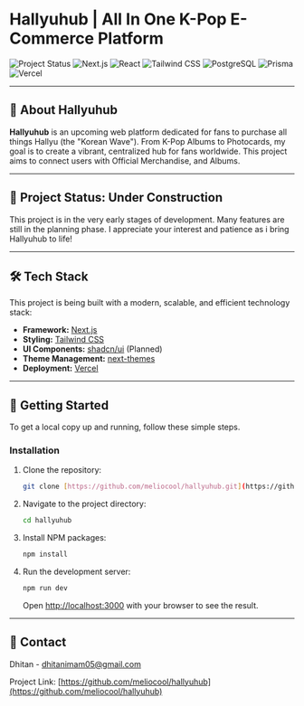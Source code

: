 # Hallyuhub | All In One K-Pop E-Commerce Platform

![Project Status](https://img.shields.io/badge/status-in%8progress-yellow)
![Next.js](https://img.shields.io/badge/Next.js-000000?style=for-the-badge&logo=nextdotjs&logoColor=white)
![React](https://img.shields.io/badge/React-20232A?style=for-the-badge&logo=react&logoColor=61DAFB)
![Tailwind CSS](https://img.shields.io/badge/Tailwind_CSS-38B2AC?style=for-the-badge&logo=tailwind-css&logoColor=white)
![PostgreSQL](https://img.shields.io/badge/PostgreSQL-316192?style=for-the-badge&logo=postgresql&logoColor=white)
![Prisma](https://img.shields.io/badge/Prisma-3982CE?style=for-the-badge&logo=prisma&logoColor=white)
![Vercel](https://img.shields.io/badge/Vercel-000000?style=for-the-badge&logo=vercel&logoColor=white)

---

## 🌊 About Hallyuhub

**Hallyuhub** is an upcoming web platform dedicated for fans to purchase all things Hallyu (the "Korean Wave"). From K-Pop Albums to Photocards, my goal is to create a vibrant, centralized hub for fans worldwide. This project aims to connect users with Official Merchandise, and Albums.

---

## 🚧 Project Status: Under Construction

This project is in the very early stages of development. Many features are still in the planning phase. I appreciate your interest and patience as i bring Hallyuhub to life!

---

## 🛠️ Tech Stack

This project is being built with a modern, scalable, and efficient technology stack:

- **Framework:** [Next.js](https://nextjs.org/)
- **Styling:** [Tailwind CSS](https://tailwindcss.com/)
- **UI Components:** [shadcn/ui](https://ui.shadcn.com/) (Planned)
- **Theme Management:** [next-themes](https://github.com/pacocoursey/next-themes)
- **Deployment:** [Vercel](https://vercel.com/)

---

## 🚀 Getting Started

To get a local copy up and running, follow these simple steps.

### Installation

1.  Clone the repository:
    ```sh
    git clone [https://github.com/meliocool/hallyuhub.git](https://github.com/meliocool/hallyuhub.git)
    ```
2.  Navigate to the project directory:
    ```sh
    cd hallyuhub
    ```
3.  Install NPM packages:
    ```sh
    npm install
    ```
4.  Run the development server:
    ```sh
    npm run dev
    ```
    Open [http://localhost:3000](http://localhost:3000) with your browser to see the result.

---

## 📧 Contact

Dhitan - dhitanimam05@gmail.com

Project Link: [https://github.com/meliocool/hallyuhub](https://github.com/meliocool/hallyuhub)
